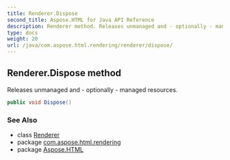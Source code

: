 ```yaml
---
title: Renderer.Dispose
second_title: Aspose.HTML for Java API Reference
description: Renderer method. Releases unmanaged and - optionally - managed resources
type: docs
weight: 20
url: /java/com.aspose.html.rendering/renderer/dispose/
---
```

## Renderer.Dispose method

Releases unmanaged and - optionally - managed resources.

```java
public void Dispose()
```

### See Also

* class [Renderer](../)
* package [com.aspose.html.rendering](../../../com.aspose.html.rendering/)
* package [Aspose.HTML](../../../)
